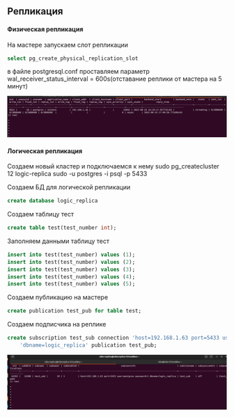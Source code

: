 ## Репликация 

#### Физическая репликация

На мастере запускаем слот репликации 
```sql
select pg_create_physical_replication_slot
```
в файле postgresql.conf проставляем параметр 
wal_receiver_status_interval = 600s(отставание реплики от мастера на 5 минут)
 
![Результат физической репликации](../resources/replica-result.png)

#### Логическая репликация

Создаем новый кластер и подключаемся к нему
sudo pg_createcluster 12 logic-replica
sudo -u postgres -i 
psql -p 5433

Создаем БД для логической репликации
```sql
create database logic_replica
```

Создаем таблицу тест
```sql
create table test(test_number int);
```

Заполняем данными таблицу тест
```sql
insert into test(test_number) values (1);
insert into test(test_number) values (2);
insert into test(test_number) values (3);
insert into test(test_number) values (4);
insert into test(test_number) values (5);
```

Создаем публикацию на мастере
```sql
create publication test_pub for table test;
```

Создаем подписчика на реплике 
```sql
create subscription test_sub connection 'host=192.168.1.63 port=5433 user postgres password=1' ||
    'dbname=logic_replica' publication test_pub;
```

![Результат логической репликации](../resources/logic_replica_result.png)